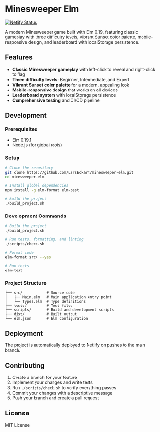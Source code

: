 # Minesweeper Elm

[![Netlify Status](https://api.netlify.com/api/v1/badges/3f9f16d5-6d65-4355-9907-655b7b375710/deploy-status)](https://app.netlify.com/projects/minesweepr-elm/deploys)

A modern Minesweeper game built with Elm 0.19, featuring classic gameplay with three difficulty levels, vibrant Sunset color palette, mobile-responsive design, and leaderboard with localStorage persistence.

## Features

- **Classic Minesweeper gameplay** with left-click to reveal and right-click to flag
- **Three difficulty levels**: Beginner, Intermediate, and Expert
- **Vibrant Sunset color palette** for a modern, appealing look
- **Mobile-responsive design** that works on all devices
- **Leaderboard system** with localStorage persistence
- **Comprehensive testing** and CI/CD pipeline

## Development

### Prerequisites

- Elm 0.19.1
- Node.js (for global tools)

### Setup

```bash
# Clone the repository
git clone https://github.com/LarsEckart/minesweeper-elm.git
cd minesweeper-elm

# Install global dependencies
npm install -g elm-format elm-test

# Build the project
./build_project.sh
```

### Development Commands

```bash
# Build the project
./build_project.sh

# Run tests, formatting, and linting
./scripts/check.sh

# Format code
elm-format src/ --yes

# Run tests
elm-test
```

### Project Structure

```
├── src/           # Source code
│   ├── Main.elm   # Main application entry point
│   └── Types.elm  # Type definitions
├── tests/         # Test files
├── scripts/       # Build and development scripts
├── dist/          # Built output
└── elm.json       # Elm configuration
```

## Deployment

The project is automatically deployed to Netlify on pushes to the main branch.

## Contributing

1. Create a branch for your feature
2. Implement your changes and write tests
3. Run `./scripts/check.sh` to verify everything passes
4. Commit your changes with a descriptive message
5. Push your branch and create a pull request

## License

MIT License
